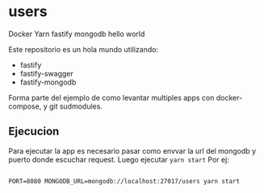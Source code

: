 # users
Docker Yarn fastify mongodb hello world

Este repositorio es un hola mundo utilizando:
* fastify
* fastify-swagger
* fastify-mongodb

Forma parte del ejemplo de como levantar multiples apps con docker-compose, y git sudmodules.

## Ejecucion
Para ejecutar la app es necesario pasar como envvar la url del mongodb y puerto donde escuchar request.
Luego ejecutar `yarn start`
Por ej:

```

PORT=8080 MONGODB_URL=mongodb://localhost:27017/users yarn start

```
